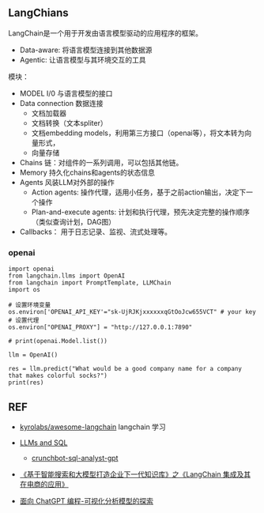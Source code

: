 
## LangChians

LangChain是一个用于开发由语言模型驱动的应用程序的框架。
- Data-aware: 将语言模型连接到其他数据源
- Agentic: 让语言模型与其环境交互的工具

模块：
- MODEL I/0 与语言模型的接口
- Data connection 数据连接
    - 文档加载器
    - 文档转换（文本spliter）
    - 文档embedding models，利用第三方接口（openai等），将文本转为向量形式，
    - 向量存储
- Chains 链：对组件的一系列调用，可以包括其他链。
- Memory 持久化chains和agents的状态信息
- Agents 风装LLM对外部的操作
    - Action agents: 操作代理，适用小任务，基于之前action输出，决定下一个操作
    - Plan-and-execute agents: 计划和执行代理，预先决定完整的操作顺序（类似查询计划，DAG图）
- Callbacks： 用于日志记录、监视、流式处理等。


### openai
```
import openai
from langchain.llms import OpenAI
from langchain import PromptTemplate, LLMChain
import os

# 设置环境变量
os.environ['OPENAI_API_KEY'="sk-UjRJKjxxxxxxqGtOoJcw655VCT" # your key
# 设置代理
os.environ["OPENAI_PROXY"] = "http://127.0.0.1:7890"

# print(openai.Model.list())

llm = OpenAI()

res = llm.predict("What would be a good company name for a company that makes colorful socks?")
print(res)

```






## REF
- [kyrolabs/awesome-langchain](https://github.com/kyrolabs/awesome-langchain) langchain 学习
- [LLMs and SQL](https://blog.langchain.dev/llms-and-sql/)
    - [crunchbot-sql-analyst-gpt](https://www.patterns.app/blog/2023/01/18/crunchbot-sql-analyst-gpt/)

- [《基于智能搜索和大模型打造企业下一代知识库》之《LangChain 集成及其在电商的应用》](https://aws.amazon.com/cn/blogs/china/intelligent-search-based-enhancement-solutions-for-llm-part-three/)
- [面向 ChatGPT 编程-可视化分析模型的探索](https://zhuanlan.zhihu.com/p/642868903)


